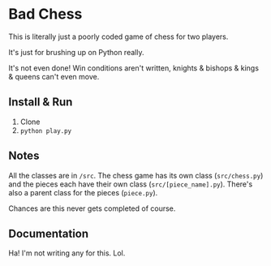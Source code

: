 # Bad Chess
This is literally just a poorly coded game of chess for two players.

It's just for brushing up on Python really.

It's not even done! Win conditions aren't written, knights & bishops & kings & queens can't even move.

## Install & Run
1. Clone
2. `python play.py`

## Notes
All the classes are in `/src`. The chess game has its own class (`src/chess.py`) and the pieces each have their own class (`src/[piece_name].py`). There's also a parent class for the pieces (`piece.py`).

Chances are this never gets completed of course.

## Documentation
Ha! I'm not writing any for this. Lol.

